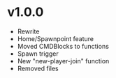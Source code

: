 # v1.0.0
- Rewrite
- Home/Spawnpoint feature
- Moved CMDBlocks to functions
- Spawn trigger
- New "new-player-join" function
- Removed files
